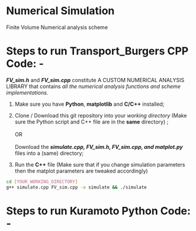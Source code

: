 # Numerical Simulation
Finite Volume Numerical analysis scheme <br>

# Steps to run Transport_Burgers CPP Code: -
***FV_sim.h*** and ***FV_sim.cpp*** constitute A CUSTOM NUMERICAL ANALYSIS LIBRARY that contains _all the numerical analysis functions and scheme implementations._
  1. Make sure you have **Python**, **matplotlib** and **C/C++** installed;
     
  2. Clone / Download this git repository into your _working directory_ (Make sure the Python script and C++ file are in the **same** directory) ; <br><br> OR <br><br> Download the _**simulate.cpp, FV_sim.h, FV_sim.cpp, and matplot.py**_ files into a (same) directory;
    
  3. Run the **C++** file (Make sure that if you change simulation parameters then the matplot parameters are tweaked accordingly)

```bash
cd [YOUR_WORKING_DIRECTORY]
g++ simulate.cpp FV_sim.cpp -o simulate && ./simulate
```
# Steps to run Kuramoto Python Code: -
